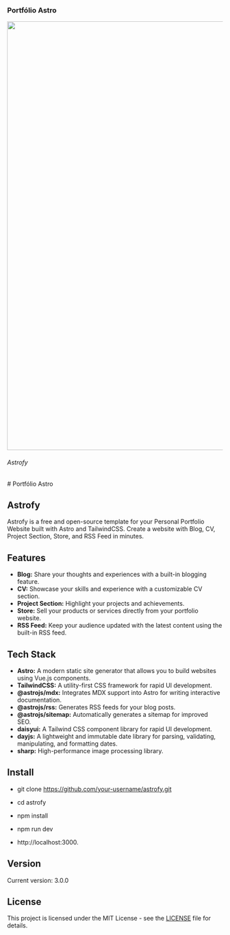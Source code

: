 <h3>Portfólio Astro </h3>

<img width = "1000px" src=https://github.com/erascardsilva/curriculo/assets/70297459/b007a462-3f31-41a4-84d5-6ebef6a21678>

<h6>Astrofy</h6>
# Portfólio Astro

## Astrofy

Astrofy is a free and open-source template for your Personal Portfolio Website built with Astro and TailwindCSS. Create a website with Blog, CV, Project Section, Store, and RSS Feed in minutes.

## Features

- **Blog:** Share your thoughts and experiences with a built-in blogging feature.
- **CV:** Showcase your skills and experience with a customizable CV section.
- **Project Section:** Highlight your projects and achievements.
- **Store:** Sell your products or services directly from your portfolio website.
- **RSS Feed:** Keep your audience updated with the latest content using the built-in RSS feed.

## Tech Stack

- **Astro:** A modern static site generator that allows you to build websites using Vue.js components.
- **TailwindCSS:** A utility-first CSS framework for rapid UI development.
- **@astrojs/mdx:** Integrates MDX support into Astro for writing interactive documentation.
- **@astrojs/rss:** Generates RSS feeds for your blog posts.
- **@astrojs/sitemap:** Automatically generates a sitemap for improved SEO.
- **daisyui:** A Tailwind CSS component library for rapid UI development.
- **dayjs:** A lightweight and immutable date library for parsing, validating, manipulating, and formatting dates.
- **sharp:** High-performance image processing library.

## Install
- git clone https://github.com/your-username/astrofy.git
- cd astrofy
- npm install
- npm run dev

- http://localhost:3000.


## Version

Current version: 3.0.0

## License

This project is licensed under the MIT License - see the [LICENSE](LICENSE) file for details.


